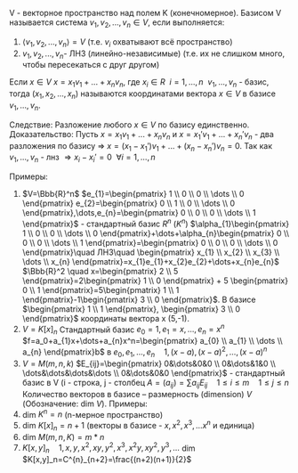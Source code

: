 V - векторное пространство над полем K (конечномерное).
Базисом V называется система $v_1, v_2, ..., v_n\in V$, если выполняется:
1. $\langle v_1, v_2, ..., v_n\rangle=V$ (т.е. $v_i$ охватывают всё пространство)
2. $v_1, v_2, ..., v_n$- ЛНЗ (линейно-независимые) (т.е. их не слишком много, чтобы пересекаться с друг другом)

Если $x\in V$ $x=x_1v_1+...+x_nv_n$, где $x_i\in R \ \ i=1,...,n \ \ v_1,...,v_n$ - базис, тогда $(x_1,x_2,...,x_n)$ называются координатами вектора $x\in V$ в базисе $v_1,...,v_n$.

Следствие: Разложение любого $x\in V$ по базису единственно.
Доказательство: Пусть $x=x_1v_1+...+x_nv_n$ и $x=x_1'v_1+...+x_n'v_n$ - два разложения по базису $\Rightarrow$ $x=(x_1-x_1')v_1+...+(x_n-x_n')v_n=0$. Так как $v_1,...,v_n$ - лнз $\Rightarrow x_i-x_i'=0 \ \ \forall i=1,\dots,n$

Примеры: 
1. $V=\Bbb{R}^n$ 
	$e_{1}=\begin{pmatrix} 1 \\ 0 \\ 0 \\ \dots \\ 0  \end{pmatrix} e_{2}=\begin{pmatrix} 0 \\ 1 \\ 0 \\ \dots \\ 0  \end{pmatrix},\dots,e_{n}=\begin{pmatrix} 0 \\ 0 \\ 0 \\ \dots \\ 1  \end{pmatrix}$ - стандартный базис $R^n$ ($K^n$) 
	$\alpha_{1}\begin{pmatrix} 1 \\ 0 \\ 0 \\ \dots \\ 0  \end{pmatrix}+\dots+\alpha_{n}\begin{pmatrix} 0 \\ 0 \\ 0 \\ \dots \\ 1  \end{pmatrix}=\begin{pmatrix} 0 \\ 0 \\ 0 \\ \dots \\ 0  \end{pmatrix}\quad ЛНЗ\quad \begin{pmatrix} x_{1} \\ x_{2} \\ x_{3} \\ \dots \\ x_{n}  \end{pmatrix}=x_{1}e_{1}+x_{2}e_{2}+\dots+x_{n}e_{n}$
	$\Bbb{R}^2 \quad x=\begin{pmatrix} 2 \\ 5 \end{pmatrix}=2\begin{pmatrix} 1 \\ 0 \end{pmatrix} + 5 \begin{pmatrix} 0 \\ 1 \end{pmatrix}=5\begin{pmatrix} 1 \\ 1 \end{pmatrix}-1\begin{pmatrix} 3 \\ 0 \end{pmatrix}$. В базисе $\begin{pmatrix} 1 \\ 1 \end{pmatrix}, \begin{pmatrix} 3 \\ 0 \end{pmatrix}$ координаты вектора x (5,-1).
2. $V=K[x]_{n}$
	Стандартный базис $e_0=1,e_{1}=x, \dots, e_{n}=x^n$
	$f=a_0+a_{1}x+\dots+a_{n}x^n=\begin{pmatrix} a_{0} \\ a_{1} \\ \dots \\ a_{n} \end{pmatrix}b$ 
	в $e_{0},e_{1},\dots,e_{n}\quad 1,(x-a), (x-a)^2, \dots, (x-a)^n$
3. $V=M(m,n,k)$
	$E_{ij}=\begin{pmatrix} 0&\dots&0&0 \\ 0&\dots&1&0 \\ \dots&\dots&\dots&\dots \\ 0&\dots&0&0 \end{pmatrix}$ - стандартный базис в V (i - строка, j - столбец
	$A=(a_{ij})=\sum a_{ij}E_{ij} \quad 1\leq i\leq m \quad 1\leq j\leq n$
Количество векторов в базисе – размерность (dimension) $V$ (Обозначение: dim $V$).
Примеры:
1. dim $K^n = n$ (n-мерное пространство)
2. dim $K[x]_{n}=n+1$ (векторы в базисе - $x,x^2,x^3,...x^n$ и единица)
3. dim $M (m,n,K)=m*n$
4. $K[x,y]_n \quad 1,x,y,x^2,xy,y^2,x^3,x^2y,xy^2,y^3,\dots$  dim $K[x,y]_n=C^{n}_{n+2}=\frac{(n+2)(n+1)}{2}$

